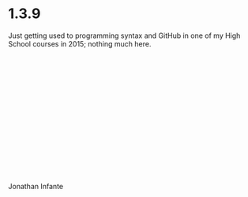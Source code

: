 # 1.3.9

Just getting used to programming syntax and GitHub in one of my High School courses in 2015; nothing much here.
<br/><br/><br/><br/><br/><br/><br/><br/><br/><br/><br/><br/><br/><br/><br/><br/><br/>
Jonathan Infante
<br/>
